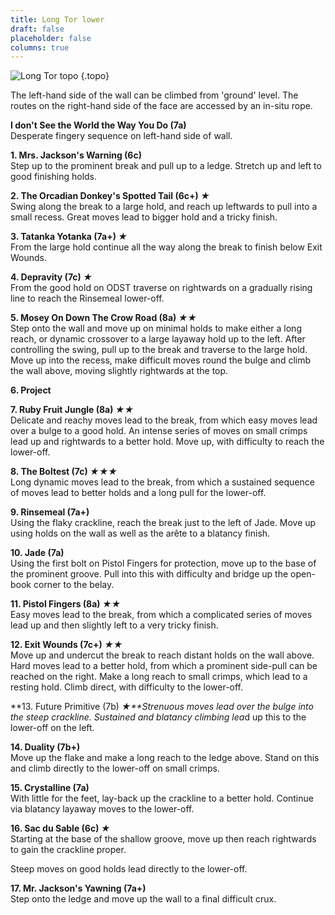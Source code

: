 ```yaml
---
title: Long Tor lower
draft: false
placeholder: false
columns: true
---
```


![Long Tor topo](/img/peak/matlock/Longtor_Topo_BIG.jpg)
{.topo}

The left-hand side of the wall can be climbed from 'ground' level. The routes on the right-hand side of the face are accessed by an in-situ rope.

**I don't See the World the Way You Do (7a)**  
Desperate fingery sequence on left-hand side of wall.

**1. Mrs. Jackson's Warning (6c)**  
Step up to the prominent break and pull up to a ledge. Stretch up and left to good finishing holds.

**2. The Orcadian Donkey's Spotted Tail (6c+) *★***  
Swing along the break to a large hold, and reach up leftwards to pull into a small recess. Great moves lead to bigger hold and a tricky finish.

**3. Tatanka Yotanka (7a+) *★***  
From the large hold continue all the way along the break to finish below Exit Wounds.

**4. Depravity (7c) *★***  
From the good hold on ODST traverse on rightwards on a gradually rising line to reach the Rinsemeal lower-off.

**5. Mosey On Down The Crow Road (8a) *★★***  
Step onto the wall and move up on minimal holds to make either a long reach, or dynamic crossover to a large layaway hold up to the left. After controlling the swing, pull up to the break and traverse to the large hold. Move up into the recess, make difficult moves round the bulge and climb the wall above, moving slightly rightwards at the top.

**6. Project**

**7. Ruby Fruit Jungle (8a) *★★***  
Delicate and reachy moves lead to the break, from which easy moves lead over a bulge to a good hold. An intense series of moves on small crimps lead up and rightwards to a better hold. Move up, with difficulty to reach the lower-off.

**8. The Boltest (7c) *★★★***  
Long dynamic moves lead to the break, from which a sustained sequence of moves lead to better holds and a long pull for the lower-off.

**9. Rinsemeal (7a+)**  
Using the flaky crackline, reach the break just to the left of Jade. Move up using holds on the wall as well as the arête to a blatancy finish.

**10. Jade (7a)**  
Using the first bolt on Pistol Fingers for protection, move up to the base of the prominent groove. Pull into this with difficulty and bridge up the open-book corner to the belay.

**11. Pistol Fingers (8a) *★★***  
Easy moves lead to the break, from which a complicated series of moves lead up and then slightly left to a very tricky finish.

**12. Exit Wounds (7c+) *★★***  
Move up and undercut the break to reach distant holds on the wall above. Hard moves lead to a better hold, from which a prominent side-pull can be reached on the right. Make a long reach to small crimps, which lead to a resting hold. Climb direct, with difficulty to the lower-off.

**13. Future Primitive (7b) *★**Strenuous moves lead over the bulge into the steep crackline. Sustained and blatancy climbing lea*d up this to the lower-off on the left.

**14. Duality (7b+)**  
Move up the flake and make a long reach to the ledge above. Stand on this and climb directly to the lower-off on small crimps.

**15. Crystalline (7a)**  
With little for the feet, lay-back up the crackline to a better hold. Continue via blatancy layaway moves to the lower-off.

**16. Sac du Sable (6c) *★***  
Starting at the base of the shallow groove, move up then reach rightwards to gain the crackline proper.

Steep moves on good holds lead directly to the lower-off.

**17. Mr. Jackson's Yawning (7a+)**  
Step onto the ledge and move up the wall to a final difficult crux.